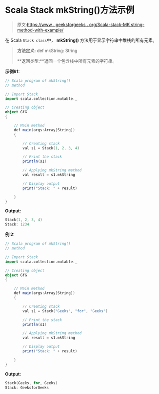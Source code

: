 # Scala Stack mkString()方法示例

> 原文:[https://www . geeksforgeeks . org/Scala-stack-MK string-method-with-example/](https://www.geeksforgeeks.org/scala-stack-mkstring-method-with-example/)

在 Scala `Stack class`中， **mkString()** 方法用于显示字符串中堆栈的所有元素。

> **方法定义:** def mkString: String
> 
> **返回类型:**返回一个包含栈中所有元素的字符串。

**示例#1:**

```scala
// Scala program of mkString() 
// method 

// Import Stack 
import scala.collection.mutable._

// Creating object 
object GfG 
{ 

    // Main method 
    def main(args:Array[String]) 
    { 

        // Creating stack
        val s1 = Stack(1, 2, 3, 4) 

        // Print the stack 
        println(s1) 

        // Applying mkString method  
        val result = s1.mkString

        // Display output 
        print("Stack: " + result) 

    } 
} 
```

**Output:**

```scala
Stack(1, 2, 3, 4)
Stack: 1234

```

**例 2:**

```scala
// Scala program of mkString() 
// method 

// Import Stack 
import scala.collection.mutable._

// Creating object 
object GfG 
{ 

    // Main method 
    def main(args:Array[String]) 
    { 

        // Creating stack
        val s1 = Stack("Geeks", "for", "Geeks") 

        // Print the stack 
        println(s1) 

        // Applying mkString method  
        val result = s1.mkString

        // Display output 
        print("Stack: " + result) 

    } 
} 
```

**Output:**

```scala
Stack(Geeks, for, Geeks)
Stack: GeeksforGeeks

```
